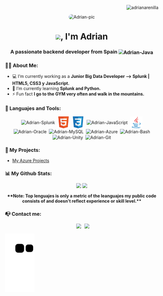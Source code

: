 
<div align="center">
  <p align="right"> <img src="https://komarev.com/ghpvc/?username=adrianarenilla&label=Profile%20views&color=129e00&style=flag" alt="adrianarenilla"/> </p>
  <img alt="Adrian-pic" height="250em" style="border-radius:50px;" src="https://user-images.githubusercontent.com/84444459/145989580-a6ac496c-c9bf-4ac2-ba5d-6a008a5106f3.png">
</div>

<h1 align="center"><img src="https://raw.githubusercontent.com/MartinHeinz/MartinHeinz/master/wave.gif" width="30px">, I'm Adrian</h1>
<h3 align="center">A passionate backend developer from Spain <img align="center" alt="Adrian-Java" height="35" width="35" src="https://user-images.githubusercontent.com/84444459/145979428-9e99ae46-ae6e-41de-9f48-fc94071bfb83.png"></h3>

### 🙋‍♂️ About Me:
- 💻 I’m currently working as a **Junior Big Data Developer --> Splunk | HTML5, CSS3 y JavaScript.**
- 🌱 I’m currently learning **Splunk and Python.**
- ⚡ Fun fact **I go to the GYM very often and walk in the mountains.**

### 🚀 Languajes and Tools:
<p align="center">
  <img align="center" alt="Adrian-Splunk" height="40" width="40" HSPACE="2" src="https://user-images.githubusercontent.com/84444459/146010950-e41b129a-7a56-416c-b634-1e9d6973c31a.png" title="Splunk">
  <img align="center" alt="Adrian-HTML" height="40" width="40" HSPACE="2" src="https://raw.githubusercontent.com/devicons/devicon/master/icons/html5/html5-original.svg" title="HTML5">
  <img align="center" alt="Adrian-CSS" height="40" width="40" HSPACE="2" src="https://raw.githubusercontent.com/devicons/devicon/master/icons/css3/css3-original.svg" title="CSS3">
  <img align="center" alt="Adrian-JavaScript" height="40" width="40" HSPACE="2" src="https://cdn.jsdelivr.net/gh/devicons/devicon/icons/javascript/javascript-original.svg" title="JavaScript">

  <img align="center" alt="Adrian-Java" height="40" width="40" HSPACE="2" src="https://raw.githubusercontent.com/devicons/devicon/master/icons/java/java-original.svg" title="Java">
  <img align="center" alt="Adrian-Oracle" height="40" width="40" HSPACE="2" src="https://cdn.jsdelivr.net/gh/devicons/devicon/icons/oracle/oracle-original.svg" title="Oracle">
  <img align="center" alt="Adrian-MySQL" height="40" width="40" HSPACE="2" src="https://cdn.jsdelivr.net/gh/devicons/devicon/icons/mysql/mysql-original.svg" title="MySQL">
  <img align="center" alt="Adrian-Azure" height="40" width="40" HSPACE="2" src="https://cdn.jsdelivr.net/gh/devicons/devicon/icons/azure/azure-original.svg" title="Azure">
  <img align="center" alt="Adrian-Bash" height="40" width="40" HSPACE="2" src="https://user-images.githubusercontent.com/84444459/146040135-c86a5749-8a9a-47b4-bc0d-89bcaa8db60e.png" title="Bash">
  <img align="center" alt="Adrian-Unity" height="40" width="40" HSPACE="2" src="https://user-images.githubusercontent.com/84444459/145986208-1c7b4457-3857-455f-a60f-17ff4d3f7577.jpg" title="Unity">
  <img align="center" alt="Adrian-Git" height="40" width="40" HSPACE="2" src="https://cdn.jsdelivr.net/gh/devicons/devicon/icons/git/git-original.svg" title="Git">  
</p>

### 💼 My Projects:

- <a href="https://github.com/AdrianArenilla?tab=projects">My Azure Projects</a>

### 📊 My Github Stats:
<p align="center">
  <img height="185em" src="https://github-readme-stats.vercel.app/api?username=AdrianArenilla&show_icons=true&theme=dracula&include_all_commits=true&count_private=true"/>
  <img height="185em" src="https://github-readme-stats.vercel.app/api/top-langs/?username=AdrianArenilla&layout=compact&langs_count=7&theme=dracula"/>
</p>
<p align="center">
   <b>**Note: Top lenguajes is only a metric of the leanguajes my public code consists of and doesn't reflect experience or skill level.**</b>
</p>

### 📭 Contact me:
<p align="center">
  <a href="mailto:adry.arsec@gmail.com"><img HSPACE="7" src="https://img.shields.io/badge/Gmail-D14836?style=for-the-badge&logo=gmail&logoColor=white" target="_blank"></a>
  <a href="https://www.linkedin.com/in/adrianarenillaseco"><img src="https://img.shields.io/badge/-LinkedIn-%230077B5?style=for-the-badge&logo=linkedin&logoColor=white" target="_blank"></a> 
</p>

  ![Snake animation](https://github.com/AdrianArenilla/AdrianArenilla/blob/output/github-contribution-grid-snake.svg)



